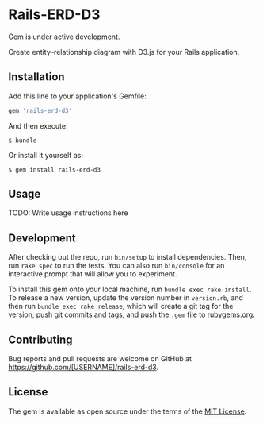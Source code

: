 # Rails-ERD-D3

Gem is under active development.

Create entity–relationship diagram with D3.js for your Rails application.

## Installation

Add this line to your application's Gemfile:

```ruby
gem 'rails-erd-d3'
```

And then execute:

    $ bundle

Or install it yourself as:

    $ gem install rails-erd-d3

## Usage

TODO: Write usage instructions here

## Development

After checking out the repo, run `bin/setup` to install dependencies. Then, run `rake spec` to run the tests. You can also run `bin/console` for an interactive prompt that will allow you to experiment.

To install this gem onto your local machine, run `bundle exec rake install`. To release a new version, update the version number in `version.rb`, and then run `bundle exec rake release`, which will create a git tag for the version, push git commits and tags, and push the `.gem` file to [rubygems.org](https://rubygems.org).

## Contributing

Bug reports and pull requests are welcome on GitHub at https://github.com/[USERNAME]/rails-erd-d3.


## License

The gem is available as open source under the terms of the [MIT License](http://opensource.org/licenses/MIT).
